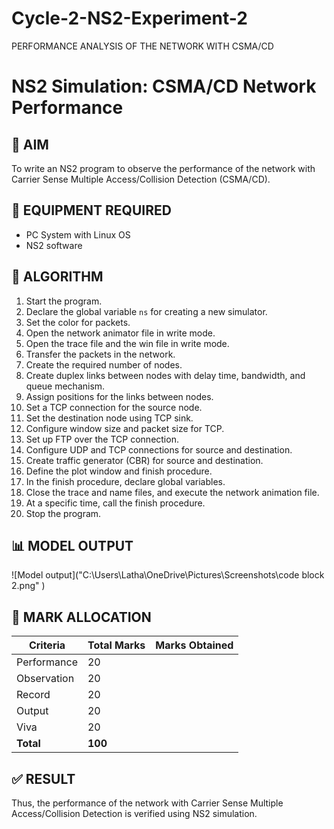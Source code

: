# Cycle-2-NS2-Experiment-2
PERFORMANCE ANALYSIS OF THE NETWORK WITH CSMA/CD
# NS2 Simulation: CSMA/CD Network Performance

## 🎯 AIM
To write an NS2 program to observe the performance of the network with Carrier Sense Multiple Access/Collision Detection (CSMA/CD).

## 🧰 EQUIPMENT REQUIRED
- PC System with Linux OS  
- NS2 software

## 🧪 ALGORITHM

1. Start the program.  
2. Declare the global variable `ns` for creating a new simulator.  
3. Set the color for packets.  
4. Open the network animator file in write mode.  
5. Open the trace file and the win file in write mode.  
6. Transfer the packets in the network.  
7. Create the required number of nodes.  
8. Create duplex links between nodes with delay time, bandwidth, and queue mechanism.  
9. Assign positions for the links between nodes.  
10. Set a TCP connection for the source node.  
11. Set the destination node using TCP sink.  
12. Configure window size and packet size for TCP.  
13. Set up FTP over the TCP connection.  
14. Configure UDP and TCP connections for source and destination.  
15. Create traffic generator (CBR) for source and destination.  
16. Define the plot window and finish procedure.  
17. In the finish procedure, declare global variables.  
18. Close the trace and name files, and execute the network animation file.  
19. At a specific time, call the finish procedure.  
20. Stop the program.

## 📊 MODEL OUTPUT
![Model output]("C:\Users\Latha\OneDrive\Pictures\Screenshots\code block 2.png"
)


## 📝 MARK ALLOCATION

| Criteria      | Total Marks | Marks Obtained |
|---------------|-------------|----------------|
| Performance   | 20          |                |
| Observation   | 20          |                |
| Record        | 20          |                |
| Output        | 20          |                |
| Viva          | 20          |                |
| **Total**     | **100**     |                |

## ✅ RESULT
Thus, the performance of the network with Carrier Sense Multiple Access/Collision Detection is verified using NS2 simulation.
